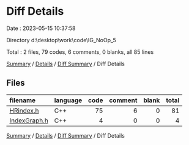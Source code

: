# Diff Details

Date : 2023-05-15 10:37:58

Directory d:\\desktop\\work\\code\\IG_NoOp_5

Total : 2 files,  79 codes, 6 comments, 0 blanks, all 85 lines

[Summary](results.md) / [Details](details.md) / [Diff Summary](diff.md) / Diff Details

## Files
| filename | language | code | comment | blank | total |
| :--- | :--- | ---: | ---: | ---: | ---: |
| [HRindex.h](/HRindex.h) | C++ | 75 | 6 | 0 | 81 |
| [IndexGraph.h](/IndexGraph.h) | C++ | 4 | 0 | 0 | 4 |

[Summary](results.md) / [Details](details.md) / [Diff Summary](diff.md) / Diff Details
